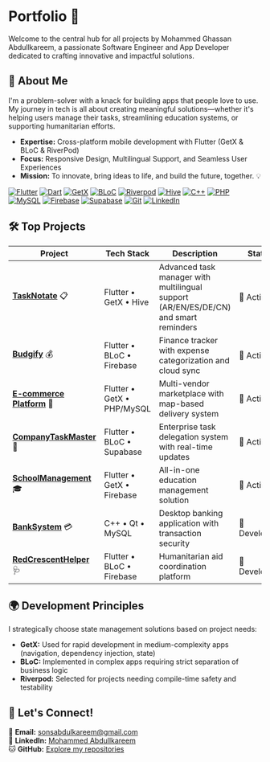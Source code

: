 # Portfolio 🚀

Welcome to the central hub for all projects by Mohammed Ghassan Abdullkareem, a passionate Software Engineer and App Developer dedicated to crafting innovative and impactful solutions.

## 🌟 About Me

I'm a problem-solver with a knack for building apps that people love to use. My journey in tech is all about creating meaningful solutions—whether it's helping users manage their tasks, streamlining education systems, or supporting humanitarian efforts.

- **Expertise:** Cross-platform mobile development with Flutter (GetX & BLoC & RiverPod)
- **Focus:** Responsive Design, Multilingual Support, and Seamless User Experiences
- **Mission:** To innovate, bring ideas to life, and build the future, together. 💡

<p align="left">
  <a href="https://flutter.dev" target="_blank"><img src="https://img.shields.io/badge/Flutter-02569B?style=for-the-badge&logo=flutter&logoColor=white" alt="Flutter"></a>
  <a href="https://dart.dev" target="_blank"><img src="https://img.shields.io/badge/Dart-0175C2?style=for-the-badge&logo=dart&logoColor=white" alt="Dart"></a>
  <a href="https://pub.dev/packages/get" target="_blank"><img src="https://img.shields.io/badge/GetX-6DB33F?style=for-the-badge&logo=flutter&logoColor=white" alt="GetX"></a>
  <a href="https://bloclibrary.dev" target="_blank"><img src="https://img.shields.io/badge/BLoC-02569B?style=for-the-badge&logo=flutter&logoColor=white" alt="BLoC"></a>
  <a href="https://riverpod.dev/" target="_blank"><img src="https://img.shields.io/badge/Riverpod-4A98E8?style=for-the-badge&logo=riverpod&logoColor=white" alt="Riverpod"></a>
  <a href="https://pub.dev/packages/hive" target="_blank"><img src="https://img.shields.io/badge/Hive-FFC107?style=for-the-badge&logo=hive&logoColor=black" alt="Hive"></a>
  <a href="https://isocpp.org/" target="_blank"><img src="https://img.shields.io/badge/C++-00599C?style=for-the-badge&logo=cplusplus&logoColor=white" alt="C++"></a>
  <a href="https://www.php.net" target="_blank"><img src="https://img.shields.io/badge/PHP-777BB4?style=for-the-badge&logo=php&logoColor=white" alt="PHP"></a>
  <a href="https://www.mysql.com/" target="_blank"><img src="https://img.shields.io/badge/MySQL-4479A1?style=for-the-badge&logo=mysql&logoColor=white" alt="MySQL"></a>
  <a href="https://firebase.google.com/" target="_blank"><img src="https://img.shields.io/badge/Firebase-FFCA28?style=for-the-badge&logo=firebase&logoColor=black" alt="Firebase"></a>
  <a href="https://supabase.io" target="_blank"><img src="https://img.shields.io/badge/Supabase-3FCF8E?style=for-the-badge&logo=supabase&logoColor=white" alt="Supabase"></a>
  <a href="https://git-scm.com/" target="_blank"><img src="https://img.shields.io/badge/GIT-E44C30?style=for-the-badge&logo=git&logoColor=white" alt="Git"></a>
  <a href="https://www.linkedin.com/in/mohammed-abdullkareem-02a965330" target="_blank"><img src="https://img.shields.io/badge/LinkedIn-0077B5?style=for-the-badge&logo=linkedin&logoColor=white" alt="LinkedIn"></a>
</p>

## 🛠️ Top Projects

| Project | Tech Stack | Description | Status |
|---------|------------|-------------|--------|
| **[TaskNotate](link-to-repo)** 📋 | Flutter • GetX • Hive | Advanced task manager with multilingual support (AR/EN/ES/DE/CN) and smart reminders | 🚀 Active |
| **[Budgify](link-to-repo)** 💰 | Flutter • BLoC • Firebase | Finance tracker with expense categorization and cloud sync | 🚀 Active |
| **[E-commerce Platform](link-to-repo)** 🛒 | Flutter • GetX • PHP/MySQL | Multi-vendor marketplace with map-based delivery system | 🚀 Active |
| **[CompanyTaskMaster](link-to-repo)** 🏢 | Flutter • BLoC • Supabase | Enterprise task delegation system with real-time updates | 🚀 Active |
| **[SchoolManagement](link-to-repo)** 🎓 | Flutter • GetX • Firebase | All-in-one education management solution | 🚀 Active |
| **[BankSystem](link-to-repo)** 💳 | C++ • Qt • MySQL | Desktop banking application with transaction security | 🔧 Developing |
| **[RedCrescentHelper](link-to-repo)** 🩺 | Flutter • BLoC • Firebase | Humanitarian aid coordination platform | 🔧 Developing |

## 🌍 Development Principles

I strategically choose state management solutions based on project needs:

- **GetX:** Used for rapid development in medium-complexity apps (navigation, dependency injection, state)
- **BLoC:** Implemented in complex apps requiring strict separation of business logic
- **Riverpod:** Selected for projects needing compile-time safety and testability

## 🤝 Let's Connect!

📧 **Email:** [sonsabdulkareem@gmail.com](mailto:sonsabdulkareem@gmail.com)  
🔗 **LinkedIn:** [Mohammed Abdullkareem](https://www.linkedin.com/in/mohammed-abdullkareem-02a965330)  
🐱 **GitHub:** [Explore my repositories](https://github.com/yourusername)
